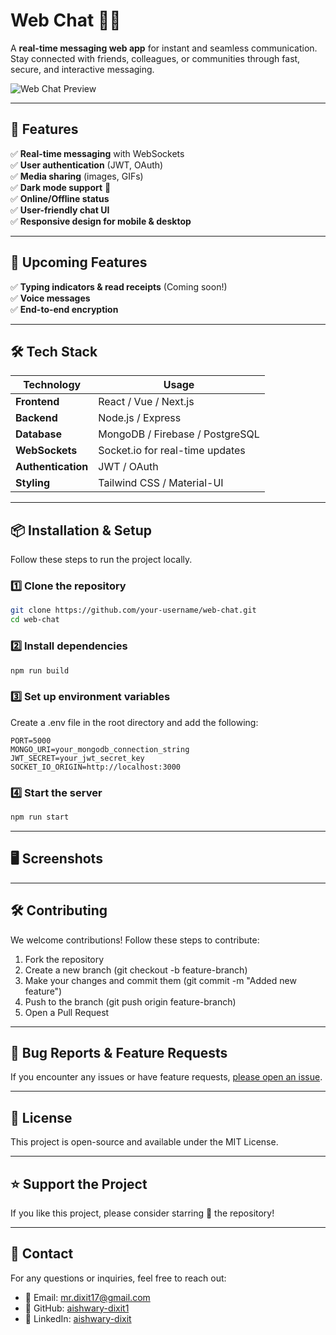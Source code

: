 # **Web Chat** 💬🚀  
A **real-time messaging web app** for instant and seamless communication. Stay connected with friends, colleagues, or communities through fast, secure, and interactive messaging.  

![Web Chat Preview](https://via.placeholder.com/800x400.png?text=Project+Preview)  

---

## **🚀 Features**  
✅ **Real-time messaging** with WebSockets  
✅ **User authentication** (JWT, OAuth)  
✅ **Media sharing** (images, GIFs)  
✅ **Dark mode support** 🌙  
✅ **Online/Offline status**  
✅ **User-friendly chat UI**  
✅ **Responsive design for mobile & desktop**  

---

## **🚀 Upcoming Features**   
✅ **Typing indicators & read receipts** (Coming soon!)   
✅ **Voice messages**  
✅ **End-to-end encryption**  

---

## **🛠 Tech Stack**  
| **Technology**  | **Usage** |
|---------------|----------|
| **Frontend**  | React / Vue / Next.js |
| **Backend**   | Node.js / Express |
| **Database**  | MongoDB / Firebase / PostgreSQL |
| **WebSockets** | Socket.io for real-time updates |
| **Authentication** | JWT / OAuth |
| **Styling** | Tailwind CSS / Material-UI |

---

## **📦 Installation & Setup**  
Follow these steps to run the project locally.  

### **1️⃣ Clone the repository**  
```bash
git clone https://github.com/your-username/web-chat.git
cd web-chat
```

### **2️⃣ Install dependencies**  
```bash
npm run build
```

### **3️⃣ Set up environment variables** 
Create a .env file in the root directory and add the following:
```env
PORT=5000
MONGO_URI=your_mongodb_connection_string
JWT_SECRET=your_jwt_secret_key
SOCKET_IO_ORIGIN=http://localhost:3000
```

### **4️⃣ Start the server**  
```bash
npm run start
```

---

## **🖥️ Screenshots**



---

## **🛠 Contributing**
We welcome contributions! Follow these steps to contribute:
1. Fork the repository
2. Create a new branch (git checkout -b feature-branch)
3. Make your changes and commit them (git commit -m "Added new feature")
4. Push to the branch (git push origin feature-branch)
5. Open a Pull Request

---

## **🐞 Bug Reports & Feature Requests**
If you encounter any issues or have feature requests, [please open an issue](https://github.com/aishwary-dixit1/Web-Chat/issues).

---

## **📄 License**
This project is open-source and available under the MIT License.

---

## **⭐ Support the Project**
If you like this project, please consider starring 🌟 the repository!

---

## **📧 Contact**
For any questions or inquiries, feel free to reach out:
- 📩 Email: [mr.dixit17@gmail.com](mailto:mr.dixit17@gmail.com)
- 🔗 GitHub: [aishwary-dixit1](https://github.com/aishwary-dixit1/)
- 🔗 LinkedIn: [aishwary-dixit](www.linkedin.com/in/aishwary-dixit)
